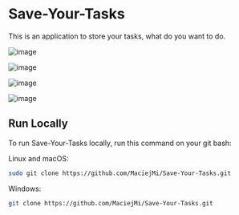 # Save-Your-Tasks
This is an application to store your tasks, what do you want to do. 


![image](https://github.com/MaciejMi/Save-Your-Tasks/assets/107648916/38b5aee0-0d98-4893-b176-45a3bb524541)

![image](https://github.com/MaciejMi/Save-Your-Tasks/assets/107648916/47452216-eb4e-41a0-adc7-b81d6c1c55fb)

![image](https://github.com/MaciejMi/Save-Your-Tasks/assets/107648916/abcf3b8e-161a-43a7-a2d6-6fdd3c2ccf17)

![image](https://github.com/MaciejMi/Save-Your-Tasks/assets/107648916/70cc0611-2973-479e-9633-06b00078ad7e)


## Run Locally

To run Save-Your-Tasks locally, run this command on your git bash:

Linux and macOS:
```bash
sudo git clone https://github.com/MaciejMi/Save-Your-Tasks.git
```

Windows:
```bash
git clone https://github.com/MaciejMi/Save-Your-Tasks.git
```
